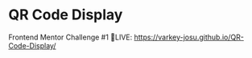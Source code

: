 # QR Code Display
Frontend Mentor Challenge #1
🔴LIVE: https://varkey-josu.github.io/QR-Code-Display/
